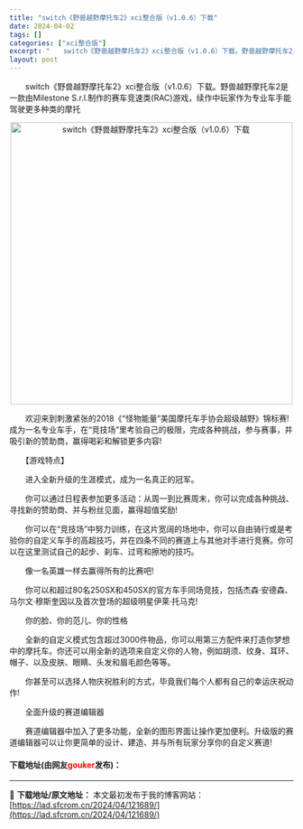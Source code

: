 ```yaml
---
title: "switch《野兽越野摩托车2》xci整合版（v1.0.6）下载"
date: 2024-04-02
tags: []
categories: ["xci整合版"]
excerpt: "　　switch《野兽越野摩托车2》xci整合版（v1.0.6）下载。野兽越野摩托车2是一款由Milestone S.r.l.制作的赛车竞速类(RAC)游戏，续作中玩家作为专业车手能驾驶更多种类的摩托 　　欢迎来到刺激紧张的2018《&ldquo;怪物能量&rdquo;美国摩托车手协会超级越野》锦标&hellip;"
layout: post
---
```


 <p>　　switch《野兽越野摩托车2》xci整合版（v1.0.6）下载。野兽越野摩托车2是一款由Milestone S.r.l.制作的赛车竞速类(RAC)游戏，续作中玩家作为专业车手能驾驶更多种类的摩托</p> <p align="center"><img align="" border="0" src="https://lad.sfcrom.cn/wp-content/uploads/2024/04/20240402_660bdf1903819.webp" width="500" alt="switch《野兽越野摩托车2》xci整合版（v1.0.6）下载" /></p> <p>　　欢迎来到刺激紧张的2018《&ldquo;怪物能量&rdquo;美国摩托车手协会超级越野》锦标赛! 成为一名专业车手，在&ldquo;竞技场&rdquo;里考验自己的极限，完成各种挑战，参与赛事，并吸引新的赞助商，赢得喝彩和解锁更多内容!</p> <p>　　【游戏特点】</p> <p>　　进入全新升级的生涯模式，成为一名真正的冠军。</p> <p>　　你可以通过日程表参加更多活动：从周一到比赛周末，你可以完成各种挑战、寻找新的赞助商、并与粉丝见面，赢得超值奖励!</p> <p>　　你可以在&ldquo;竞技场&rdquo;中努力训练，在这片宽阔的场地中，你可以自由骑行或是考验你的自定义车手的高超技巧，并在四条不同的赛道上与其他对手进行竞赛。你可以在这里测试自己的起步、刹车、过弯和擦地的技巧。</p> <p>　　像一名英雄一样去赢得所有的比赛吧!</p> <p>　　你可以和超过80名250SX和450SX的官方车手同场竞技，包括杰森&middot;安德森、马尔文&middot;穆斯奎因以及首次登场的超级明星伊莱&middot;托马克!</p> <p>　　你的脸、你的范儿、你的性格</p> <p>　　全新的自定义模式包含超过3000件物品，你可以用第三方配件来打造你梦想中的摩托车。你还可以用全新的选项来自定义你的人物，例如胡须、纹身、耳环、帽子、以及皮肤、眼睛、头发和眉毛颜色等等。</p> <p>　　你甚至可以选择人物庆祝胜利的方式，毕竟我们每个人都有自己的幸运庆祝动作!</p> <p>　　全面升级的赛道编辑器</p> <p>　　赛道编辑器中加入了更多功能，全新的图形界面让操作更加便利。升级版的赛道编辑器可以让你更简单的设计、建造、并与所有玩家分享你的自定义赛道!</p> <p><h4>下载地址(由网友<font color="red">gouker</font>发布)：</h4></p> 

---
📖 **下载地址/原文地址：** 本文最初发布于我的博客网站：[https://lad.sfcrom.cn/2024/04/121689/](https://lad.sfcrom.cn/2024/04/121689/)
